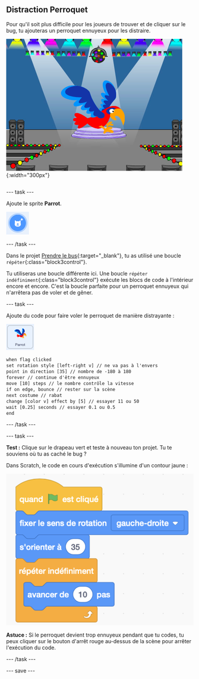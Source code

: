 ## Distraction Perroquet

<div style="display: flex; flex-wrap: wrap">
<div style="flex-basis: 200px; flex-grow: 1; margin-right: 15px;">
Pour qu'il soit plus difficile pour les joueurs de trouver et de cliquer sur le bug, tu ajouteras un perroquet ennuyeux pour les distraire. 
</div>
<div>

![Un perroquet coloré sur la scène.](images/parrot-distraction.png){:width="300px"}

</div>
</div>

--- task ---

Ajoute le sprite **Parrot**.

![L'icône 'Choisir un Sprite'.](images/sprite-button.png)

--- /task ---

Dans le projet [Prendre le bus](https://projects.raspberrypi.org/fr-FR/projects/catch-the-bus){:target="_blank"}, tu as utilisé une boucle `répéter`{:class="block3control"}.

Tu utiliseras une boucle différente ici. Une boucle `répéter indéfiniment`{:class="block3control"} exécute les blocs de code à l'intérieur encore et encore. C'est la boucle parfaite pour un perroquet ennuyeux qui n'arrêtera pas de voler et de gêner.

--- task ---

Ajoute du code pour faire voler le perroquet de manière distrayante :

![Le sprite de perroquet.](images/parrot-sprite.png)


```blocks3
when flag clicked
set rotation style [left-right v] // ne va pas à l'envers
point in direction [35] // nombre de -180 à 180
forever // continue d'être ennuyeux
move [10] steps // le nombre contrôle la vitesse
if on edge, bounce // rester sur la scène
next costume // rabat
change [color v] effect by [5] // essayer 11 ou 50
wait [0.25] seconds // essayer 0.1 ou 0.5
end
```

--- /task ---

--- task ---

**Test :** Clique sur le drapeau vert et teste à nouveau ton projet. Tu te souviens où tu as caché le bug ?

Dans Scratch, le code en cours d'exécution s'illumine d'un contour jaune :

![](images/running-code.png)

**Astuce :** Si le perroquet devient trop ennuyeux pendant que tu codes, tu peux cliquer sur le bouton d'arrêt rouge au-dessus de la scène pour arrêter l'exécution du code.

--- /task ---

--- save ---
